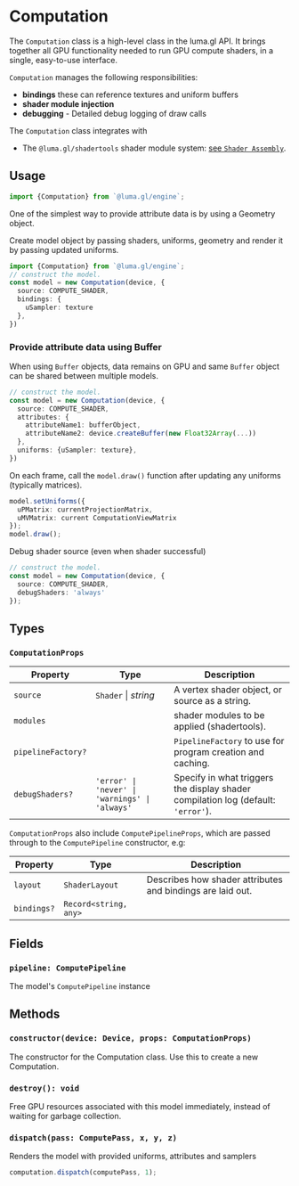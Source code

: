 # Computation

The `Computation` class is a high-level class in the luma.gl API. It brings together all GPU functionality needed to run GPU compute shaders, in a single, easy-to-use interface.

`Computation` manages the following responsibilities:
- **bindings** these can reference textures and uniform buffers
- **shader module injection**
- **debugging** - Detailed debug logging of draw calls

The `Computation` class integrates with 
- The `@luma.gl/shadertools` shader module system: [see `Shader Assembly`]( /docs/api-reference/shadertools/shader-assembler).

## Usage

```typescript
import {Computation} from `@luma.gl/engine`;
```

One of the simplest way to provide attribute data is by using a Geometry object.

Create model object by passing shaders, uniforms, geometry and render it by passing updated uniforms.

```typescript
import {Computation} from `@luma.gl/engine`;
// construct the model.
const model = new Computation(device, {
  source: COMPUTE_SHADER,
  bindings: {
    uSampler: texture
  },
})
```

### Provide attribute data using Buffer

When using `Buffer` objects, data remains on GPU and same `Buffer` object can be shared between multiple models.

```typescript
// construct the model.
const model = new Computation(device, {
  source: COMPUTE_SHADER,
  attributes: {
    attributeName1: bufferObject,
    attributeName2: device.createBuffer(new Float32Array(...))
  },
  uniforms: {uSampler: texture},
})
```

On each frame, call the `model.draw()` function after updating any uniforms (typically matrices).

```ts
model.setUniforms({
  uPMatrix: currentProjectionMatrix,
  uMVMatrix: current ComputationViewMatrix
});
model.draw();
```

Debug shader source (even when shader successful)
```ts
// construct the model.
const model = new Computation(device, {
  source: COMPUTE_SHADER,
  debugShaders: 'always'
});
```

## Types

### `ComputationProps`

| Property           | Type                                           | Description                                                                       |
| ------------------ | ---------------------------------------------- | --------------------------------------------------------------------------------- |
| `source`               | `Shader` \| _string_                           | A vertex shader object, or source as a string.                                    |
| `modules`          |                                                | shader modules to be applied (shadertools).                                       |
| `pipelineFactory?` |                                                | `PipelineFactory` to use for program creation and caching.                        |
| `debugShaders?`    | `'error' \| 'never' \| 'warnings' \| 'always'` | Specify in what triggers the display shader compilation log (default: `'error'`). |

`ComputationProps` also include `ComputePipelineProps`, which are passed through to the `ComputePipeline` constructor, e.g:

| Property          | Type                       | Description                                                                             |
| ----------------- | -------------------------- | --------------------------------------------------------------------------------------- |
| `layout`          | `ShaderLayout`             | Describes how shader attributes and bindings are laid out.                              |
| `bindings?`       | `Record<string, any>`      |                                                                                         |


## Fields

### `pipeline: ComputePipeline`

The model's `ComputePipeline` instance

## Methods

### `constructor(device: Device, props: ComputationProps)`

The constructor for the Computation class. Use this to create a new Computation.

### `destroy(): void`

Free GPU resources associated with this model immediately, instead of waiting for garbage collection.

### `dispatch(pass: ComputePass, x, y, z)`

Renders the model with provided uniforms, attributes and samplers

```typescript
computation.dispatch(computePass, 1);
```
